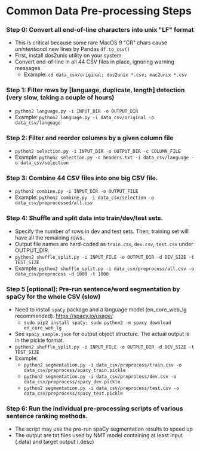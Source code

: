 <h1>Common Data Pre-processing Steps</h1>
<h3> Step 0: Convert all end-of-line characters into unix "LF" format</h3>

- This is critical because some rare MacOS 9 "CR" chars cause *unintentional* new lines by Pandas `df.to_csv()`
- First, install dos2unix utility on your system
- Convert end-of-line in all 44 CSV files in place, ignoring warning messages
  - Example: `cd data_csv/original; dos2unix *.csv; mac2unix *.csv` 

<h3> Step 1: Filter rows by [language, duplicate, length] detection (very slow, taking a couple of hours)</h3>

- `python2 language.py -i INPUT_DIR -o OUTPUT_DIR`
- Example: `python2 language.py -i data_csv/original -o data_csv/language`

<h3> Step 2: Filter and reorder columns by a given column file</h3>

- `python2 selection.py -i INPUT_DIR -o OUTPUT_DIR -c COLUMN_FILE`
- Example: `python2 selection.py -c headers.txt -i data_csv/language -o data_csv/selection`

<h3> Step 3: Combine 44 CSV files into one big CSV file.</h3>

- `python2 combine.py -i INPUT_DIR -o OUTPUT_FILE`
- Example: `python2 combine.py -i data_csv/selection -o data_csv/preprocessed/all.csv`

<h3> Step 4: Shuffle and split data into train/dev/test sets.</h3>

- Specify the number of rows in dev and test sets. Then, training set will have all the remaining rows.
- Output file names are hard-coded as `train.csv`, `dev.csv`, `test.csv` under OUTPUT_DIR.
- `python2 shuffle_split.py -i INPUT_FILE -o OUTPUT_DIR -d DEV_SIZE -t TEST_SIZE`
- Example: `python2 shuffle_split.py -i data_csv/preprocess/all.csv -o data_csv/preprocess -d 1000 -t 1000`

<h3> Step 5 [optional]: Pre-run sentence/word segmentation by spaCy for the whole CSV (slow)</h3>

- Need to install `spaCy` package and a language model (en_core_web_lg recommended). https://spacy.io/usage/
  - `sudo pip2 install spaCy; sudo python2 -m spacy download en_core_web_lg`
- See `spacy_sample.json` for output object structure. The actual output is in the pickle format.
- `python2 shuffle_split.py -i INPUT_FILE -o OUTPUT_DIR -d DEV_SIZE -t TEST_SIZE`
- Example:
  - `python2 segmentation.py -i data_csv/preprocess/train.csv -o data_csv/preprocess/spacy_train.pickle`
  - `python2 segmentation.py -i data_csv/preprocess/dev.csv -o data_csv/preprocess/spacy_dev.pickle`
  - `python2 segmentation.py -i data_csv/preprocess/test.csv -o data_csv/preprocess/spacy_test.pickle`

<h3> Step 6: Run the individual pre-processing scripts of various sentence ranking methods.</h3>

- The script may use the pre-run spaCy segmentation results to speed up
- The output are txt files used by NMT model containing at least input (.data) and target output (.desc)
